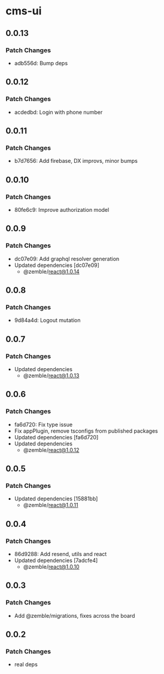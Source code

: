 # cms-ui

## 0.0.13

### Patch Changes

- adb556d: Bump deps

## 0.0.12

### Patch Changes

- acdedbd: Login with phone number

## 0.0.11

### Patch Changes

- b7d7656: Add firebase, DX improvs, minor bumps

## 0.0.10

### Patch Changes

- 80fe6c9: Improve authorization model

## 0.0.9

### Patch Changes

- dc07e09: Add graphql resolver generation
- Updated dependencies [dc07e09]
  - @zemble/react@1.0.14

## 0.0.8

### Patch Changes

- 9d84a4d: Logout mutation

## 0.0.7

### Patch Changes

- Updated dependencies
  - @zemble/react@1.0.13

## 0.0.6

### Patch Changes

- fa6d720: Fix type issue
- Fix appPlugin, remove tsconfigs from published packages
- Updated dependencies [fa6d720]
- Updated dependencies
  - @zemble/react@1.0.12

## 0.0.5

### Patch Changes

- Updated dependencies [15881bb]
  - @zemble/react@1.0.11

## 0.0.4

### Patch Changes

- 86d9288: Add resend, utils and react
- Updated dependencies [7adcfe4]
  - @zemble/react@1.0.10

## 0.0.3

### Patch Changes

- Add @zemble/migrations, fixes across the board

## 0.0.2

### Patch Changes

- real deps

